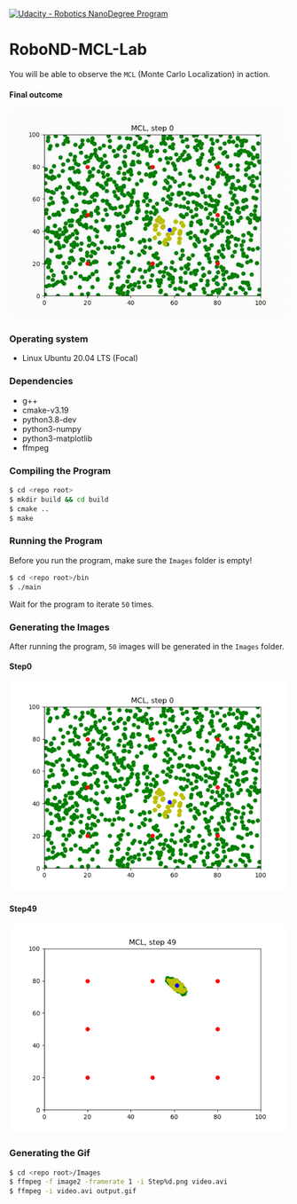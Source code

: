 [![Udacity - Robotics NanoDegree Program](https://s3-us-west-1.amazonaws.com/udacity-robotics/Extra+Images/RoboND_flag.png)](https://www.udacity.com/robotics)

# RoboND-MCL-Lab
You will be able to observe the `MCL` (Monte Carlo Localization) in action. 

#### Final outcome
![alt text](Images/output.gif)

### Operating system

- Linux Ubuntu 20.04 LTS (Focal)

### Dependencies

- g++
- cmake-v3.19
- python3.8-dev
- python3-numpy
- python3-matplotlib
- ffmpeg

### Compiling the Program
```sh
$ cd <repo root>
$ mkdir build && cd build
$ cmake ..
$ make
```

### Running the Program

Before you run the program, make sure the `Images` folder is empty!

```sh
$ cd <repo root>/bin
$ ./main
```
Wait for the program to iterate `50` times.

### Generating the Images

After running the program, `50` images will be generated in the `Images` folder.

#### Step0
![alt text](Images/Step0.png)
#### Step49
![alt text](Images/Step49.png)

### Generating the Gif

```sh
$ cd <repo root>/Images
$ ffmpeg -f image2 -framerate 1 -i Step%d.png video.avi
$ ffmpeg -i video.avi output.gif
```